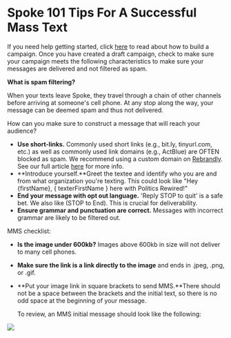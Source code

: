 # Spoke 101 Tips For A Successful Mass Text

If you need help getting started, click [here](https://docs.spokerewired.com/article/34-build-a-campaign) to read about how to build a campaign. Once you have created a
draft campaign, check to make sure your campaign meets the following
characteristics to make sure your messages are delivered and not
filtered as spam.

**What is spam filtering?**

When your texts leave Spoke, they travel through a chain of
other channels before arriving at someone's cell phone. At
any stop along the way, your message can be deemed spam and thus
not delivered.

  

How can you make sure to construct a message that will reach
your audience?

* **Use short-links.** Commonly used short
  links (e.g., bit.ly, tinyurl.com, etc.) as well as commonly
  used link domains (e.g., ActBlue) are OFTEN blocked as spam.
  We recommend using a custom domain on [Rebrandly](https://www.rebrandly.com/). See our full article [here](https://docs.spokerewired.com/article/70-short-link-domains) for more info.
* **Introduce yourself.**Greet the textee and
  identify who you are and from what organization you're
  texting. This could look like "Hey
  {firstName}, { texterFirstName } here
  with Politics Rewired!"
* **End your message with opt out language.** 'Reply
  STOP to quit' is a safe bet. We also like (STOP to End).
  This is crucial for deliverability.
* **Ensure grammar and punctuation are correct.**
  Messages with incorrect grammar are likely to be filtered out.

MMS checklist:

* **Is the image under 600kb?** Images above 600kb
  in size will not deliver to many cell phones.
* **Make sure the link is a link directly to the image** and ends in .jpeg, .png, or .gif.
* **Put your image link in square brackets to send MMS.**There should not be a space between the
  brackets and the initial text, so there is no odd space
  at the beginning of your message.

    

  To review, an MMS initial message should look like the
  following:

![](https://s3.amazonaws.com/helpscout.net/docs/assets/5d4878eb2c7d3a330e3c1b86/images/630fc1d14cde766bbe140f56/file-ypwDxzwcGO.png)

 